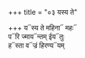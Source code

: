 +++
title = "०३ यस्य ते"

+++
य᳓स्य ते महिना᳓ महः᳓  
प᳓रि ज्माय᳓न्तम् ईय᳓तुः  
ह᳓स्ता व᳓ज्रं हिरण्य᳓यम्